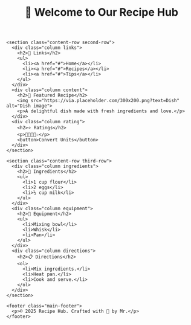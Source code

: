 <body>
  <div class="page-grid">
    <header class="main-header">
      <h1>🌅 Welcome to Our Recipe Hub</h1>
    </header>

    <section class="content-row second-row">
      <div class="column links">
        <h2>🔗 Links</h2>
        <ul>
          <li><a href="#">Home</a></li>
          <li><a href="#">Recipes</a></li>
          <li><a href="#">Tips</a></li>
        </ul>
      </div>
      <div class="column content">
        <h2>🍝 Featured Recipe</h2>
        <img src="https://via.placeholder.com/300x200.png?text=Dish" alt="Dish image">
        <p>A delightful dish made with fresh ingredients and love.</p>
      </div>
      <div class="column rating">
        <h2>⭐ Ratings</h2>
        <p>🌟🌟🌟🌟☆</p>
        <button>Convert Units</button>
      </div>
    </section>

    <section class="content-row third-row">
      <div class="column ingredients">
        <h2>🥕 Ingredients</h2>
        <ul>
          <li>1 cup flour</li>
          <li>2 eggs</li>
          <li>½ cup milk</li>
        </ul>
      </div>
      <div class="column equipment">
        <h2>🧰 Equipment</h2>
        <ul>
          <li>Mixing bowl</li>
          <li>Whisk</li>
          <li>Pan</li>
        </ul>
      </div>
      <div class="column directions">
        <h2>📋 Directions</h2>
        <ol>
          <li>Mix ingredients.</li>
          <li>Heat pan.</li>
          <li>Cook and serve.</li>
        </ol>
      </div>
    </section>

    <footer class="main-footer">
      <p>© 2025 Recipe Hub. Crafted with 🍂 by Mr.</p>
    </footer>
  </div>
</body>

